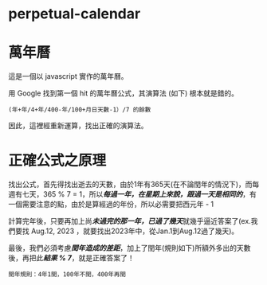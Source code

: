 # perpetual-calendar
# 萬年曆
這是一個以 javascript 實作的萬年曆。

用 Google 找到第一個 hit 的萬年曆公式，其演算法 (如下) 根本就是錯的。

 `(年+年/4+年/400-年/100+月日天數-1）/7 的餘數`

因此，這裡經重新運算，找出正確的演算法。
# 正確公式之原理
找出公式，首先得找出逝去的天數，由於1年有365天(在不論閏年的情況下)，而每週有七天，365 % 7 = 1，所以***每過一年，在星期上來說，跟過一天是相同的***，有一個需要注意的點，由於是算經過的年份，所以必需要把西元年 - 1

計算完年後，只要再加上尚***未過完的那一年，已過了幾天***就幾乎逼近答案了(ex.我們要找 Aug.12, 2023 ，就要找出2023年中，從Jan.1到Aug.12過了幾天)。

最後，我們必須考慮***閏年造成的差距***，加上了閏年(規則如下)所額外多出的天數後，再把此***結果 % 7***，就是正確答案了！

`閏年規則：4年1閏，100年不閏，400年再閏`
